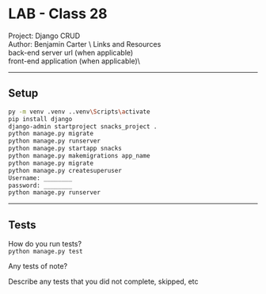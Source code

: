 # LAB - Class 28
Project: Django CRUD \
Author: Benjamin Carter \ 
Links and Resources \
back-end server url (when applicable)\
front-end application (when applicable)\
___
## Setup
```bash
py -m venv .venv ..venv\Scripts\activate
pip install django
django-admin startproject snacks_project .
python manage.py migrate
python manage.py runserver
python manage.py startapp snacks
python manage.py makemigrations app_name
python manage.py migrate
python manage.py createsuperuser
Username: ________
password: ________
python manage.py runserver
```
___

## Tests
How do you run tests? \
`python manage.py test`

Any tests of note?

Describe any tests that you did not complete, skipped, etc